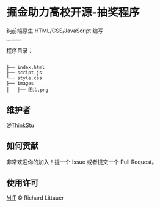# 掘金助力高校开源-抽奖程序

纯前端原生 HTML/CSS/JavaScript 编写

<img src="https://oss.thinkstu.com/typora/202305241150808.png?x-oss-process=style/optimize" alt="image-20230524115059718" style="zoom: 20%;" />

程序目录：

```shell

├── index.html
├── script.js
└── style.css
├── images
│   ├── 图片.png
```

## 维护者

[@ThinkStu](https://github.com/Bistutu)

## 如何贡献

非常欢迎你的加入！提一个 Issue 或者提交一个 Pull Request。


## 使用许可

[MIT](LICENSE) © Richard Littauer